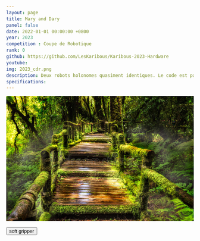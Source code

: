 ```yaml
---
layout: page
title: Mary and Dary
panel: false
date: 2022-01-01 00:00:00 +0800
year: 2023
competition : Coupe de Robotique
rank: 0
github: https://github.com/LesKaribous/Karibous-2023-Hardware
youtube: 
img: 2023_cdr.png
description: Deux robots holonomes quasiment identiques. Le code est partagé entre les deux robots ainsi que l'ensemble de l'architecture software et materiel.
specifications: 
---
```


![](2023_CDR/2022-12-27-22-11-54.png)

<model-viewer src="2023_CDR/robots_2023-Mary.gltf" ar ar-modes="scene-viewer webxr quick-look" camera-controls poster="poster.webp" shadow-intensity="1" exposure="0.68">
    <button class="Hotspot" slot="hotspot-hide" data-position="-0.14993344215155244m 0.03107697765793943m -0.0018828936264373777m" data-normal="0.19611613147848533m 0m -0.98058067642286m" data-visibility-attribute="visible">
        <div class="HotspotAnnotation">soft gripper
        </div>
    </button>
    <div class="progress-bar hide" slot="progress-bar">
        <div class="update-bar"></div>
    </div>
</model-viewer>

